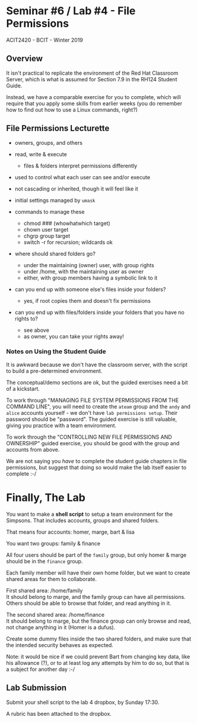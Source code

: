 # Seminar #6 / Lab #4 - File Permissions
ACIT2420 - BCIT - Winter 2019

## Overview

It isn't practical to replicate the environment of the Red Hat Classroom Server,
which is what is assumed for Section 7.9 in the RH124 Student Guide.

Instead, we have a comparable exercise for you to complete, which will require
that you apply some skills from earlier weeks (you do remember how to find out how to use
a Linux commands, right?)

## File Permissions Lecturette

- owners, groups, and others
- read, write & execute
    - files & folders interpret permissions differently
- used to control what each user can see and/or execute
- not cascading or inherited, though it will feel like it
- initial settings managed by `umask`

- commands to manage these
    - chmod ### (whowhatwhich target)
    - chown user target
    - chgrp group target
    - switch -r for recursion; wildcards ok

- where should shared folders go?
    - under the maintaining (owner) user, with group rights
    - under /home, with the maintaining user as owner
    - either, with group members having a symbolic link to it

- can you end up with someone else's files inside your folders?
    - yes, if root copies them and doesn't fix permissions

- can you end up with files/folders inside your folders that you have no rights to?
    - see above
    - as owner, you can take your rights away!

### Notes on Using the Student Guide

It is awkward because we don't have the classroom server,
with the script to build a pre-determined environment.

The conceptual/demo sections are ok, but the guided exercises need
a bit of a kickstart.

To work through "MANAGING FILE SYSTEM PERMISSIONS
FROM THE COMMAND LINE", you will need to create the `ateam` group and the
`andy` and `alice` accounts yourself - we don't have `lab permissions setup`.
Their password should be "password".
The guided exercise is still valuable, giving you practice with a
team environment.

To work through the "CONTROLLING NEW FILE PERMISSIONS
AND OWNERSHIP" guided exercise, you should be good with the group and accounts from above.

We are not saying you *have* to complete the student guide chapters in file
permissions, but suggest that doing so would make the lab itself easier to complete :-/

# Finally, The Lab

You want to make a **shell script** to setup a team environment for the Simpsons.
That includes accounts, groups and shared folders.

That means four accounts: homer, marge, bart & lisa

You want two groups: family & finance

All four users should be part of the `family` group, but
only homer & marge should be in the `finance` group.

Each family member will have their own home folder, but we want to create shared
areas for them to collaborate.

First shared area: /home/family  
It should belong to marge, and the family group can have all permissions.  
Others should be able to browse that folder, and read anything in it.

The second shared area: /home/finance  
It should belong to marge, but the finance group can only browse and read,
not change anything in it (Homer is a dufus).

Create some dummy files inside the two shared folders, and make sure that
the intended security behaves as expected.

Note: it would be nice if we could prevent Bart from changing key data,
like his allowance (?), or to at least log any attempts by him
to do so, but that is a subject  for another day :-/

## Lab Submission

Submit your shell script to the lab 4 dropbox, by Sunday 17:30.

A rubric has been attached to the dropbox.
